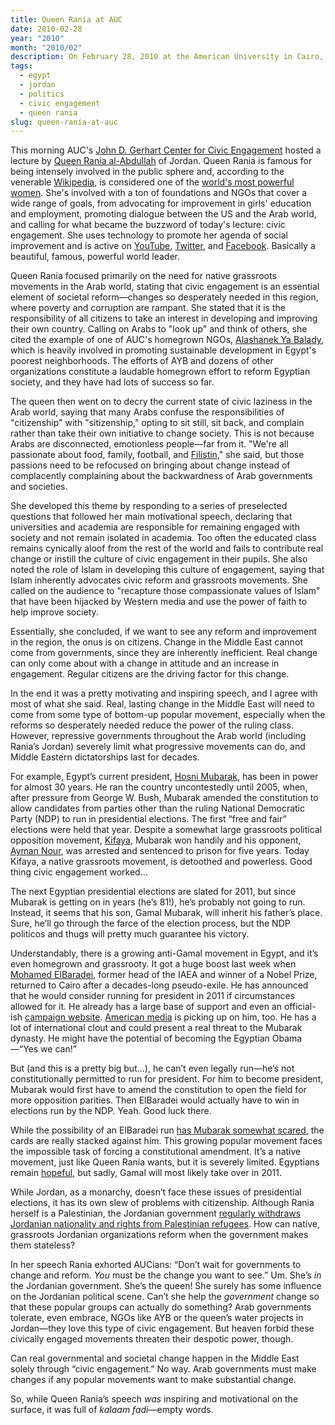 ```yaml
---
title: Queen Rania at AUC
date: 2010-02-28
year: "2010"
month: "2010/02"
description: On February 28, 2010 at the American University in Cairo, Jordan's Queen Rania gave a speech on the importance of civic engagement in the Arab world. While her idea that regular citizens need to be more involved in government, the hardhanded policies of Arab governments make it almost impossible for that to happen.
tags: 
  - egypt
  - jordan
  - politics
  - civic engagement
  - queen rania
slug: queen-rania-at-auc
---
```



This morning AUC's [John D. Gerhart Center for Civic Engagement][gerhart] hosted a lecture by [Queen Rania al-Abdullah][rania-hp] of Jordan. Queen Rania is famous for being intensely involved in the public sphere and, according to the venerable [Wikipedia][rania-wp], is considered one of the [world's most powerful women][forbes]. She's involved with a ton of foundations and NGOs that cover a wide range of goals, from advocating for improvement in girls' education and employment, promoting dialogue between the US and the Arab world, and calling for what became the buzzword of today's lecture: civic engagement. She uses technology to promote her agenda of social improvement and is active on [YouTube][rania-yt], [Twitter][rania-twitter], and [Facebook][rania-fb]. Basically a beautiful, famous, powerful world leader.

Queen Rania focused primarily on the need for native grassroots movements in the Arab world, stating that civic engagement is an essential element of societal reform—changes so desperately needed in this region, where poverty and corruption are rampant. She stated that it is the responsibility of all citizens to take an interest in developing and improving their own country. Calling on Arabs to "look up" and think of others, she cited the example of one of AUC's homegrown NGOs, [Alashanek Ya Balady][ayb], which is heavily involved in promoting sustainable development in Egypt's poorest neighborhoods. The efforts of AYB and dozens of other organizations constitute a laudable homegrown effort to reform Egyptian society, and they have had lots of success so far.

The queen then went on to decry the current state of civic laziness in the Arab world, saying that many Arabs confuse the responsibilities of "citizenship" with "sitizenship," opting to sit still, sit back, and complain rather than take their own initiative to change society. This is not because Arabs are disconnected, emotionless people—far from it. "We're all passionate about food, family, football, and [Filistin][filistin]," she said, but those passions need to be refocused on bringing about change instead of complacently complaining about the backwardness of Arab governments and societies.

She developed this theme by responding to a series of preselected questions that followed her main motivational speech, declaring that universities and academia are responsible for remaining engaged with society and not remain isolated in academia. Too often the educated class remains cynically aloof from the rest of the world and fails to contribute real change or instill the culture of civic engagement in their pupils. She also noted the role of Islam in developing this culture of engagement, saying that Islam inherently advocates civic reform and grassroots movements. She called on the audience to "recapture those compassionate values of Islam" that have been hijacked by Western media and use the power of faith to help improve society.

Essentially, she concluded, if we want to see any reform and improvement in the region, the onus is on citizens. Change in the Middle East cannot come from governments, since they are inherently inefficient. Real change can only come about with a change in attitude and an increase in engagement. Regular citizens are the driving factor for this change.

In the end it was a pretty motivating and inspiring speech, and I agree with most of what she said. Real, lasting change in the Middle East will need to come from some type of bottom-up popular movement, especially when the reforms so desperately needed reduce the power of the ruling class. However, repressive governments throughout the Arab world (including Rania’s Jordan) severely limit what progressive movements can do, and Middle Eastern dictatorships last for decades.

For example, Egypt’s current president, [Hosni Mubarak][mubarak], has been in power for almost 30 years. He ran the country uncontestedly until 2005, when, after pressure from George W. Bush, Mubarak amended the constitution to allow candidates from parties other than the ruling National Democratic Party (NDP) to run in presidential elections. The first “free and fair” elections were held that year. Despite a somewhat large grassroots political opposition movement, [Kifaya][kifaya], Mubarak won handily and his opponent, [Ayman Nour][nour], was arrested and sentenced to prison for five years. Today Kifaya, a native grassroots movement, is detoothed and powerless. Good thing civic engagement worked…

The next Egyptian presidential elections are slated for 2011, but since Mubarak is getting on in years (he’s 81!), he’s probably not going to run. Instead, it seems that his son, Gamal Mubarak, will inherit his father’s place. Sure, he’ll go through the farce of the election process, but the NDP politicos and thugs will pretty much guarantee his victory.

Understandably, there is a growing anti-Gamal movement in Egypt, and it’s even homegrown and grassrooty. It got a huge boost last week when [Mohamed ElBaradei][elbaradei], former head of the IAEA and winner of a Nobel Prize, returned to Cairo after a decades-long pseudo-exile. He has announced that he would consider running for president in 2011 if circumstances allowed for it. He already has a large base of support and even an official-ish [campaign website][ebcampaign]. [American media][npr] is picking up on him, too. He has a lot of international clout and could present a real threat to the Mubarak dynasty. He might have the potential of becoming the Egyptian Obama—“Yes we can!”

But (and this is a pretty big but…), he can’t even legally run—he’s not constitutionally permitted to run for president. For him to become president, Mubarak would first have to amend the constitution to open the field for more opposition parities. Then ElBaradei would actually have to win in elections run by the NDP. Yeah. Good luck there.

While the possibility of an ElBaradei run [has Mubarak somewhat scared][baheyya], the cards are really stacked against him. This growing popular movement faces the impossible task of forcing a constitutional amendment. It’s a native movement, just like Queen Rania wants, but it is severely limited. Egyptians remain [hopeful][zeinobia], but sadly, Gamal will most likely take over in 2011.

While Jordan, as a monarchy, doesn’t face these issues of presidential elections, it has its own slew of problems with citizenship. Although Rania herself is a Palestinian, the Jordanian government [regularly withdraws Jordanian nationality and rights from Palestinian refugees][hrw]. How can native, grassroots Jordanian organizations reform when the government makes them stateless?

In her speech Rania exhorted AUCians: “Don’t wait for governments to change and reform. *You* must be the change you want to see.” Um. She’s *in* the Jordanian government. She’s the queen! She surely has some influence on the Jordanian political scene. Can’t she help the *government* change so that these popular groups can actually do something? Arab governments tolerate, even embrace, NGOs like AYB or the queen’s water projects in Jordan—they love this type of civic engagement. But heaven forbid these civically engaged movements threaten their despotic power, though.

Can real governmental and societal change happen in the Middle East solely through “civic engagement.” No way. Arab governments must make changes if any popular movements want to make substantial change.

So, while Queen Rania’s speech *was* inspiring and motivational on the surface, it was full of *kalaam fadi*—empty words.  

[gerhart]: https://business.aucegypt.edu/research/centers/gerhart "Gerhart Center"
[rania-wp]: http://en.wikipedia.org/wiki/Queen_Rania_of_Jordan
[rania-hp]: http://www.queenrania.jo/
[rania-twitter]: http://twitter.com/QueenRania
[rania-fb]: http://www.facebook.com/QueenRania
[forbes]: http://www.forbes.com/lists/2009/11/power-women-09_Queen-Rania_VZPS.html
[rania-yt]: http://www.youtube.com/user/QueenRania
[ayb]: http://www.ayb-sd.org/#history
[filistin]: http://en.wikipedia.org/wiki/Palestinian_territories
[mubarak]: http://en.wikipedia.org/wiki/Hosni_Mubarak
[nour]: http://en.wikipedia.org/wiki/Ayman_Nour
[kifaya]: http://news.bbc.co.uk/2/hi/middle_east/4709011.stm
[gamal]: http://en.wikipedia.org/wiki/Gamal_Mubarak
[elbaradei]: http://en.wikipedia.org/wiki/Mohamed_ElBaradei
[ebcampaign]: http://www.elbaradei2011.com/
[npr]: http://www.npr.org/templates/story/story.php?storyId=124087093&ft=1&f=1009
[baheyya]: http://baheyya.blogspot.com/2010/02/wildcard_25.html
[zeinobia]: http://egyptianchronicles.blogspot.com/2010/02/elbaradei-let-keep-him-hope.html
[hrw]: http://www.hrw.org/en/news/2010/02/01/jordan-stop-withdrawing-nationality-palestinian-origin-citizens
